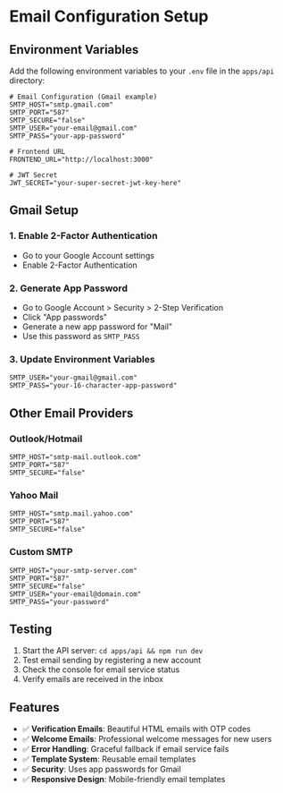 # Email Configuration Setup

## Environment Variables

Add the following environment variables to your `.env` file in the `apps/api` directory:

```env
# Email Configuration (Gmail example)
SMTP_HOST="smtp.gmail.com"
SMTP_PORT="587"
SMTP_SECURE="false"
SMTP_USER="your-email@gmail.com"
SMTP_PASS="your-app-password"

# Frontend URL
FRONTEND_URL="http://localhost:3000"

# JWT Secret
JWT_SECRET="your-super-secret-jwt-key-here"
```

## Gmail Setup

### 1. Enable 2-Factor Authentication
- Go to your Google Account settings
- Enable 2-Factor Authentication

### 2. Generate App Password
- Go to Google Account > Security > 2-Step Verification
- Click "App passwords"
- Generate a new app password for "Mail"
- Use this password as `SMTP_PASS`

### 3. Update Environment Variables
```env
SMTP_USER="your-gmail@gmail.com"
SMTP_PASS="your-16-character-app-password"
```

## Other Email Providers

### Outlook/Hotmail
```env
SMTP_HOST="smtp-mail.outlook.com"
SMTP_PORT="587"
SMTP_SECURE="false"
```

### Yahoo Mail
```env
SMTP_HOST="smtp.mail.yahoo.com"
SMTP_PORT="587"
SMTP_SECURE="false"
```

### Custom SMTP
```env
SMTP_HOST="your-smtp-server.com"
SMTP_PORT="587"
SMTP_SECURE="false"
SMTP_USER="your-email@domain.com"
SMTP_PASS="your-password"
```

## Testing

1. Start the API server: `cd apps/api && npm run dev`
2. Test email sending by registering a new account
3. Check the console for email service status
4. Verify emails are received in the inbox

## Features

- ✅ **Verification Emails**: Beautiful HTML emails with OTP codes
- ✅ **Welcome Emails**: Professional welcome messages for new users
- ✅ **Error Handling**: Graceful fallback if email service fails
- ✅ **Template System**: Reusable email templates
- ✅ **Security**: Uses app passwords for Gmail
- ✅ **Responsive Design**: Mobile-friendly email templates




